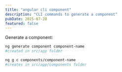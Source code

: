 ```yaml
---
title: "angular cli component"
description: "CLI commands to generate a component"
pubDate: 2025-07-28
featured: false
---
```


Generate a component:

```bash
ng generate component component-name
#created in src/app folder

ng g c components/component-name
#creates in src/app/components folder
```